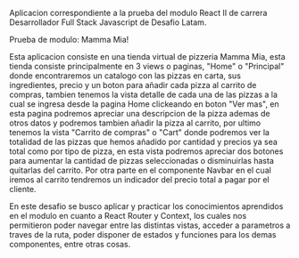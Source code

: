 Aplicacion correspondiente a la prueba del modulo React II de carrera Desarrollador Full Stack Javascript de Desafio Latam.

Prueba de modulo: Mamma Mia!

Esta aplicacion consiste en una tienda virtual de pizzeria Mamma Mia, esta tienda consiste principalmente en 3 views o paginas, "Home" o "Principal" donde encontraremos un catalogo con las pizzas en carta, sus ingredientes, precio y un boton para añadir cada pizza al carrito de compras, tambien tenemos la vista detalle de cada una de las pizzas a la cual se ingresa desde la pagina Home clickeando en boton "Ver mas", en esta pagina podremos apreciar una descripcion de la pizza ademas de otros datos y podremos tambien añadir la pizza al carrito, por ultimo tenemos la vista "Carrito de compras" o "Cart" donde podremos ver la totalidad de las pizzas que hemos añadido por cantidad y precios ya sea total como por tipo de pizza, en esta vista podremos apreciar dos botones para aumentar la cantidad de pizzas seleccionadas o disminuirlas hasta quitarlas del carrito. Por otra parte en el componente Navbar en el cual iremos al carrito tendremos un indicador del precio total a pagar por el cliente.

En este desafio se busco aplicar y practicar los conocimientos aprendidos en el modulo en cuanto a React Router y Context, los cuales nos permitieron poder navegar entre las distintas vistas, acceder a parametros a traves de la ruta, poder disponer de estados y funciones para los demas componentes, entre otras cosas.